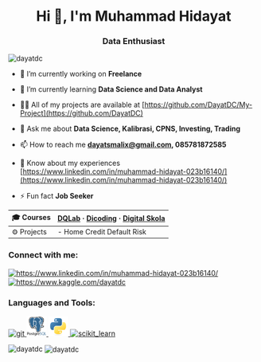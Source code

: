 <h1 align="center">Hi 👋, I'm Muhammad Hidayat</h1>
<h3 align="center">Data Enthusiast</h3>

<p align="left"> <img src="https://komarev.com/ghpvc/?username=dayatdc&label=Profile%20views&color=0e75b6&style=flat" alt="dayatdc" /> </p>

- 🔭 I’m currently working on **Freelance**

- 🌱 I’m currently learning **Data Science and Data Analyst**

- 👨‍💻 All of my projects are available at [https://github.com/DayatDC/My-Project](https://github.com/DayatDC)

- 💬 Ask me about **Data Science, Kalibrasi, CPNS, Investing, Trading**

- 📫 How to reach me **dayatsmalix@gmail.com, 085781872585**

- 📄 Know about my experiences [https://www.linkedin.com/in/muhammad-hidayat-023b16140/](https://www.linkedin.com/in/muhammad-hidayat-023b16140/)

- ⚡ Fun fact **Job Seeker**

| 🎓 Courses | [DQLab]() · [Dicoding]() · [Digital Skola]() |
|:--------|:--------------------|
| ⚙ Projects | - Home Credit Default Risk | 

<h3 align="left">Connect with me:</h3>
<p align="left">
<a href="https://linkedin.com/in/https://www.linkedin.com/in/muhammad-hidayat-023b16140/" target="blank"><img align="center" src="https://raw.githubusercontent.com/rahuldkjain/github-profile-readme-generator/master/src/images/icons/Social/linked-in-alt.svg" alt="https://www.linkedin.com/in/muhammad-hidayat-023b16140/" height="30" width="40" /></a>
<a href="https://kaggle.com/https://www.kaggle.com/dayatdc" target="blank"><img align="center" src="https://raw.githubusercontent.com/rahuldkjain/github-profile-readme-generator/master/src/images/icons/Social/kaggle.svg" alt="https://www.kaggle.com/dayatdc" height="30" width="40" /></a>
</p>

<h3 align="left">Languages and Tools:</h3>
<p align="left"> <a href="https://git-scm.com/" target="_blank"> <img src="https://www.vectorlogo.zone/logos/git-scm/git-scm-icon.svg" alt="git" width="40" height="40"/> </a> <a href="https://www.postgresql.org" target="_blank"> <img src="https://raw.githubusercontent.com/devicons/devicon/master/icons/postgresql/postgresql-original-wordmark.svg" alt="postgresql" width="40" height="40"/> </a> <a href="https://www.python.org" target="_blank"> <img src="https://raw.githubusercontent.com/devicons/devicon/master/icons/python/python-original.svg" alt="python" width="40" height="40"/> </a> <a href="https://scikit-learn.org/" target="_blank"> <img src="https://upload.wikimedia.org/wikipedia/commons/0/05/Scikit_learn_logo_small.svg" alt="scikit_learn" width="40" height="40"/> </a> </p>

<p><img align="left" src="https://github-readme-stats.vercel.app/api/top-langs?username=dayatdc&show_icons=true&locale=en&layout=compact" alt="dayatdc" /></p>

<p>&nbsp;<img align="center" src="https://github-readme-stats.vercel.app/api?username=dayatdc&show_icons=true&locale=en" alt="dayatdc" /></p>
